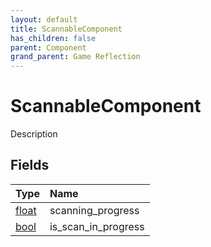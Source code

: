 ```yaml
---
layout: default
title: ScannableComponent
has_children: false
parent: Component
grand_parent: Game Reflection
---
```

# ScannableComponent
Description 

## Fields

| Type | Name |
|:----------|:--------------|
| [float](/riftbreaker-wiki/docs/game-reflection/components/float/) | scanning_progress |
| [bool](/riftbreaker-wiki/docs/game-reflection/components/bool/) | is_scan_in_progress |

